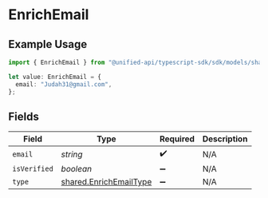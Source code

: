 # EnrichEmail

## Example Usage

```typescript
import { EnrichEmail } from "@unified-api/typescript-sdk/sdk/models/shared";

let value: EnrichEmail = {
  email: "Judah31@gmail.com",
};
```

## Fields

| Field                                                                   | Type                                                                    | Required                                                                | Description                                                             |
| ----------------------------------------------------------------------- | ----------------------------------------------------------------------- | ----------------------------------------------------------------------- | ----------------------------------------------------------------------- |
| `email`                                                                 | *string*                                                                | :heavy_check_mark:                                                      | N/A                                                                     |
| `isVerified`                                                            | *boolean*                                                               | :heavy_minus_sign:                                                      | N/A                                                                     |
| `type`                                                                  | [shared.EnrichEmailType](../../../sdk/models/shared/enrichemailtype.md) | :heavy_minus_sign:                                                      | N/A                                                                     |